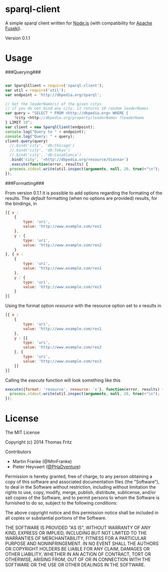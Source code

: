 sparql-client
=============

A simple sparql client written for [Node.js](http://nodejs.org/) (with compatibility for [Apache Fuseki](http://jena.apache.org/documentation/serving_data/)).

Version 0.1.1

Usage
=====

###Querying###
```javascript

var SparqlClient = require('sparql-client');
var util = require('util');
var endpoint = 'http://dbpedia.org/sparql';

// Get the leaderName(s) of the given citys
// if you do not bind any city, it returns 10 random leaderNames
var query = "SELECT * FROM <http://dbpedia.org> WHERE { 
    ?city <http://dbpedia.org/property/leaderName> ?leaderName 
} LIMIT 10";
var client = new SparqlClient(endpoint);
console.log("Query to " + endpoint);
console.log("Query: " + query);
client.query(query)
  //.bind('city', 'db:Chicago')
  //.bind('city', 'db:Tokyo')
  //.bind('city', 'db:Casablanca')
  .bind('city', '<http://dbpedia.org/resource/Vienna>')
  .execute(function(error, results) {
  process.stdout.write(util.inspect(arguments, null, 20, true)+"\n");
});

```

###Formatting###

From version 0.1.1 it is possible to add options regarding the formating of the results.
The *default* formatting (when no options are provided) results, for the bindings, in 

```javascript
[{ x :
    {
        type: 'uri',
        value: 'http://www.example.com/res1
    },
    y : {
        type: 'uri',
        value: 'http://www.example.com/res2
    }
}, { x :
    {
        type: 'uri',
        value: 'http://www.example.com/res1
    },
    y : {
        type: 'uri',
        value: 'http://www.example.com/res3
    }
}]
```
Using the format option *resource* with the resource option set to *x* results in 

```javascript
[{ x :
    {
        type: 'uri',
        value: 'http://www.example.com/res1
    },
    y : [{
        type: 'uri',
        value: 'http://www.example.com/res2
    }, {
        type: 'uri',
        value: 'http://www.example.com/res3
    }]
}]
```

Calling the *execute* function will look something like this

```javascript
execute({format: 'resource', resource: 'x'}, function(error, results) {
  process.stdout.write(util.inspect(arguments, null, 20, true)+"\n");
});
```

License
=======
The MIT License

Copyright (c) 2014 Thomas Fritz

Contributors

- Martin Franke (@MtnFranke)
- Pieter Heyvaert ([@PHaDventure](https://twitter.com/PHaDventure))

Permission is hereby granted, free of charge, to any person obtaining
a copy of this software and associated documentation files (the
"Software"), to deal in the Software without restriction, including
without limitation the rights to use, copy, modify, merge, publish,
distribute, sublicense, and/or sell copies of the Software, and to
permit persons to whom the Software is furnished to do so, subject to
the following conditions:

The above copyright notice and this permission notice shall be
included in all copies or substantial portions of the Software.

THE SOFTWARE IS PROVIDED "AS IS", WITHOUT WARRANTY OF ANY KIND,
EXPRESS OR IMPLIED, INCLUDING BUT NOT LIMITED TO THE WARRANTIES OF
MERCHANTABILITY, FITNESS FOR A PARTICULAR PURPOSE AND
NONINFRINGEMENT. IN NO EVENT SHALL THE AUTHORS OR COPYRIGHT HOLDERS BE
LIABLE FOR ANY CLAIM, DAMAGES OR OTHER LIABILITY, WHETHER IN AN ACTION
OF CONTRACT, TORT OR OTHERWISE, ARISING FROM, OUT OF OR IN CONNECTION
WITH THE SOFTWARE OR THE USE OR OTHER DEALINGS IN THE SOFTWARE.

